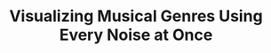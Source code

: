 ---
title: "Visualizing Musical Genres Using Every Noise at Once"
reroute-url: https://observablehq.com/@ben-tanen/visualizing-musical-genres-using-every-noise-at-once
landing-order: 16
landing-img:   /assets/img/proj-thumbnails/enao-bt-map.jpg
landing-large: false
---